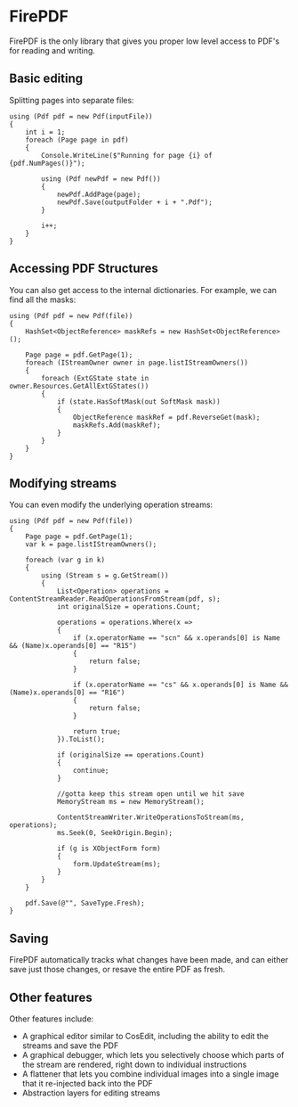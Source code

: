 # FirePDF

FirePDF is the only library that gives you proper low level access to PDF's for reading and writing. 

## Basic editing
Splitting pages into separate files:
```
using (Pdf pdf = new Pdf(inputFile))
{
    int i = 1;
    foreach (Page page in pdf)
    {
        Console.WriteLine($"Running for page {i} of {pdf.NumPages()}");

        using (Pdf newPdf = new Pdf())
        {
            newPdf.AddPage(page);
            newPdf.Save(outputFolder + i + ".Pdf");
        }

        i++;
    }
}
```

## Accessing PDF Structures
You can also get access to the internal dictionaries. For example, we can find all the masks:
```
using (Pdf pdf = new Pdf(file))
{
    HashSet<ObjectReference> maskRefs = new HashSet<ObjectReference>();

    Page page = pdf.GetPage(1);
    foreach (IStreamOwner owner in page.listIStreamOwners())
    {
        foreach (ExtGState state in owner.Resources.GetAllExtGStates())
        {
            if (state.HasSoftMask(out SoftMask mask))
            {
                ObjectReference maskRef = pdf.ReverseGet(mask);
                maskRefs.Add(maskRef);
            }
        }
    }
}
```

## Modifying streams
You can even modify the underlying operation streams:
```
using (Pdf pdf = new Pdf(file))
{
    Page page = pdf.GetPage(1);
    var k = page.listIStreamOwners();

    foreach (var g in k)
    {
        using (Stream s = g.GetStream())
        {
            List<Operation> operations = ContentStreamReader.ReadOperationsFromStream(pdf, s);
            int originalSize = operations.Count;

            operations = operations.Where(x =>
            {
                if (x.operatorName == "scn" && x.operands[0] is Name && (Name)x.operands[0] == "R15")
                {
                    return false;
                }
                
                if (x.operatorName == "cs" && x.operands[0] is Name && (Name)x.operands[0] == "R16")
                {
                    return false;
                }

                return true;
            }).ToList();

            if (originalSize == operations.Count)
            {
                continue;
            }

            //gotta keep this stream open until we hit save
            MemoryStream ms = new MemoryStream();

            ContentStreamWriter.WriteOperationsToStream(ms, operations);
            ms.Seek(0, SeekOrigin.Begin);
            
            if (g is XObjectForm form)
            {
                form.UpdateStream(ms);
            }
        }
    }

    pdf.Save(@"", SaveType.Fresh);
}
```

## Saving
FirePDF automatically tracks what changes have been made, and can either save just those changes, or resave the entire PDF as fresh.

## Other features
Other features include:
- A graphical editor similar to CosEdit, including the ability to edit the streams and save the PDF
- A graphical debugger, which lets you selectively choose which parts of the stream are rendered, right down to individual instructions
- A flattener that lets you combine individual images into a single image that it re-injected back into the PDF
- Abstraction layers for editing streams
